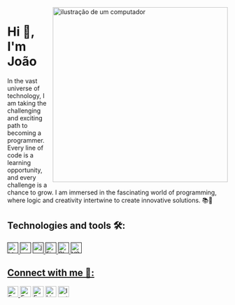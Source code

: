 <img src="https://raw.githubusercontent.com/MicaelliMedeiros/micaellimedeiros/master/image/computer-illustration.png" alt="ilustração de um computador" min-width="400px" max-width="400px" width="400px" align="right">
<h1>Hi 👋, I'm João</h1>
<p align="left"> 
  In the vast universe of technology, I am taking the challenging and exciting path to becoming a programmer. Every line of code is a learning opportunity, and every challenge is a chance to grow. I am immersed in the fascinating world of programming, where logic and creativity intertwine to create innovative solutions. 📚🚀
</p>

<div align="left">
  <h2>Technologies and tools 🛠:</h2>
  <!--HTML5--><a href="" target="_blank" rel="noreferrer"> <img src="https://img.shields.io/badge/HTML5-E34F26?style=for-the-badge&logo=html5&logoColor=white" alt="html5" height="25"</a>
  <!--CSS3--><a href="" target="_blank" rel="noreferrer"> <img src="https://img.shields.io/badge/CSS3-1572B6?style=for-the-badge&logo=css3&logoColor=white" alt="css3"  height="25"/></a>
  <!--JavaScript--><a href="" target="_blank" rel="noreferrer"> <img src="https://img.shields.io/badge/JavaScript-F7DF1E?style=for-the-badge&logo=javascript&logoColor=black" alt="javascript" height="25"</a>
  <!--Figma--><a href="" target="_blank" rel="noreferrer"> <img src="https://img.shields.io/badge/Figma-F24E1E?style=for-the-badge&logo=figma&logoColor=white" alt="Figma" height="25"</a>
  <!--Adobe Photoshop--><a href="" target="_blank" rel="noreferrer"> <img src="https://img.shields.io/badge/Adobe%20Photoshop-31A8FF?style=for-the-badge&logo=Adobe%20Photoshop&logoColor=black" alt="Photoshop" height="25"</a>
  <!--Visual Studio Code--><a href="" target="_blank" rel="noreferrer"> <img src="https://img.shields.io/badge/Visual_Studio-5C2D91?style=for-the-badge&logo=visual%20studio&logoColor=white" alt="VSCODE" height="25"</a>
</div>
    
<div align="left">
  <h2>Connect with me 🔗:</h2>
  <!--FreecodeCamp--><a href="https://www.freecodecamp.org/jvssvj7" target="_blank" rel="noreferrer"> <img src="https://img.shields.io/badge/freecodecamp-25253D?style=for-the-badge&logo=freecodecamp&logoColor=white" alt="FreeCodeCamp" height="25"</a>
  <!--Facebook--><a href="https://www.facebook.com/jvssvj7/" target="_blank" rel="noreferrer"> <img src="https://img.shields.io/badge/Facebook-1877F2?style=for-the-badge&logo=facebook&logoColor=white" alt="Facebook" height="25"/></a>
  <!--Frontend Mentor--><a href="https://www.frontendmentor.io/profile/jvssvj" target="_blank" rel="noreferrer"> <img src="https://img.shields.io/badge/-Frontend%20Mentor-5F3DC4?style=for-thebadge&logo=FrontendMentor&logoColor=white" alt="FrontEndMentor" height="25"/></a>
  <!--Linkedin--><a href="https://www.linkedin.com/in/jo%C3%A3o-vitor-62b518263/" target="_blank" rel="noreferrer"> <img src="https://img.shields.io/badge/LinkedIn-0077B5?style=for-the-badge&logo=linkedin&logoColor=white" alt="Linkedin" height="25"/></a>
  <!--Instagram--><a href="https://www.instagram.com/jvssvj7/" target="_blank" rel="noreferrer"> <img src="https://img.shields.io/badge/Instagram-E4405F?style=for-the-badge&logo=instagram&logoColor=white" alt="Instagram" height="25"/></a>
</div>
